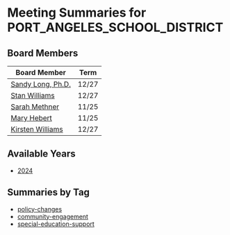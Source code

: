# Meeting Summaries for PORT_ANGELES_SCHOOL_DISTRICT

## Board Members

| Board Member       | Term           |
|--------------------|----------------|
| [Sandy Long, Ph.D.](board_member_23.md) | 12/27 |
| [Stan Williams](board_member_24.md) | 12/27 |
| [Sarah Methner](board_member_25.md) | 11/25 |
| [Mary Hebert](board_member_26.md) | 11/25 |
| [Kirsten Williams](board_member_27.md) | 12/27 |

## Available Years
- [2024](school_board_12_year_2024.md)

## Summaries by Tag
- [policy-changes](school_board_12_tag_policy-changes.md)
- [community-engagement](school_board_12_tag_community-engagement.md)
- [special-education-support](school_board_12_tag_special-education-support.md)

